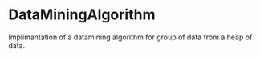 # DataMiningAlgorithm

Implimantation of a datamining algorithm for group of data from a heap of data.
